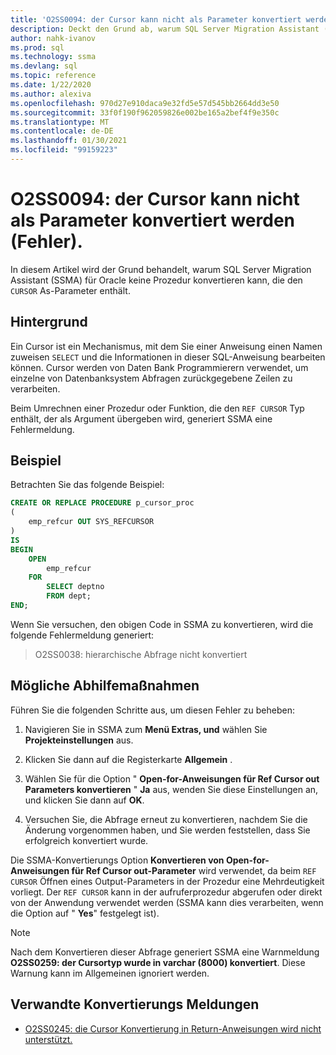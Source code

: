 ```yaml
---
title: 'O2SS0094: der Cursor kann nicht als Parameter konvertiert werden (Fehler).'
description: Deckt den Grund ab, warum SQL Server Migration Assistant (SSMA) für Oracle eine Prozedur, die den Cursor als Parameter enthält, nicht konvertieren kann.
author: nahk-ivanov
ms.prod: sql
ms.technology: ssma
ms.devlang: sql
ms.topic: reference
ms.date: 1/22/2020
ms.author: alexiva
ms.openlocfilehash: 970d27e910daca9e32fd5e57d545bb2664dd3e50
ms.sourcegitcommit: 33f0f190f962059826e002be165a2bef4f9e350c
ms.translationtype: MT
ms.contentlocale: de-DE
ms.lasthandoff: 01/30/2021
ms.locfileid: "99159223"
---
```

# <a name="o2ss0094-unable-to-convert-cursor-as-parameter-error"></a>O2SS0094: der Cursor kann nicht als Parameter konvertiert werden (Fehler).

In diesem Artikel wird der Grund behandelt, warum SQL Server Migration Assistant (SSMA) für Oracle keine Prozedur konvertieren kann, die den `CURSOR` As-Parameter enthält.

## <a name="background"></a>Hintergrund

Ein Cursor ist ein Mechanismus, mit dem Sie einer Anweisung einen Namen zuweisen `SELECT` und die Informationen in dieser SQL-Anweisung bearbeiten können. Cursor werden von Daten Bank Programmierern verwendet, um einzelne von Datenbanksystem Abfragen zurückgegebene Zeilen zu verarbeiten.

Beim Umrechnen einer Prozedur oder Funktion, die den `REF CURSOR` Typ enthält, der als Argument übergeben wird, generiert SSMA eine Fehlermeldung.

## <a name="example"></a>Beispiel

Betrachten Sie das folgende Beispiel:

```sql
CREATE OR REPLACE PROCEDURE p_cursor_proc
(
    emp_refcur OUT SYS_REFCURSOR
)
IS
BEGIN
    OPEN
        emp_refcur
    FOR
        SELECT deptno
        FROM dept;
END;
```

Wenn Sie versuchen, den obigen Code in SSMA zu konvertieren, wird die folgende Fehlermeldung generiert:

> O2SS0038: hierarchische Abfrage nicht konvertiert

## <a name="possible-remedies"></a>Mögliche Abhilfemaßnahmen

Führen Sie die folgenden Schritte aus, um diesen Fehler zu beheben:

1. Navigieren Sie in SSMA zum **Menü Extras, und** wählen Sie **Projekteinstellungen** aus.

2. Klicken Sie dann auf die Registerkarte **Allgemein** .

3. Wählen Sie für die Option " **Open-for-Anweisungen für Ref Cursor out Parameters konvertieren** " **Ja** aus, wenden Sie diese Einstellungen an, und klicken Sie dann auf **OK**.

4. Versuchen Sie, die Abfrage erneut zu konvertieren, nachdem Sie die Änderung vorgenommen haben, und Sie werden feststellen, dass Sie erfolgreich konvertiert wurde.

Die SSMA-Konvertierungs Option **Konvertieren von Open-for-Anweisungen für Ref Cursor out-Parameter** wird verwendet, da beim `REF CURSOR` Öffnen eines Output-Parameters in der Prozedur eine Mehrdeutigkeit vorliegt. Der `REF CURSOR` kann in der aufruferprozedur abgerufen oder direkt von der Anwendung verwendet werden (SSMA kann dies verarbeiten, wenn die Option auf " **Yes**" festgelegt ist).

> [!NOTE]
> Nach dem Konvertieren dieser Abfrage generiert SSMA eine Warnmeldung **O2SS0259: der Cursortyp wurde in varchar (8000) konvertiert**. Diese Warnung kann im Allgemeinen ignoriert werden.

## <a name="related-conversion-messages"></a>Verwandte Konvertierungs Meldungen

* [O2SS0245: die Cursor Konvertierung in Return-Anweisungen wird nicht unterstützt.](o2ss0245.md)
